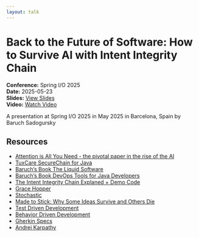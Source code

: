 ```yaml
---
layout: talk
---
```


# Back to the Future of Software: How to Survive AI with Intent Integrity Chain

**Conference:** Spring I/O 2025  
**Date:** 2025-05-23  
**Slides:** [View Slides](https://drive.google.com/file/d/1s33q45BtgTSzYKEabh6YObOwfa5sDHAu/view)  
**Video:** [Watch Video](https://youtu.be/wb2C2ju_xRg)  

A presentation at Spring I/O 2025  in
                    May 2025 in
                    Barcelona, Spain by 
                    Baruch Sadogursky

## Resources

- [Attention is All You Need - the pivotal paper in the rise of the AI](https://arxiv.org/pdf/1706.03762)
- [TuxCare SecureChain for Java](https://tuxcare.com/securechain-for-java/)
- [Baruch’s Book The Liquid Software](https://amzn.to/4jXSS3X)
- [Baruch’s Book DevOps Tools for Java Developers](https://amzn.to/4mjQje4)
- [The Intent Integrity Chain Explaned + Demo Code](https://github.com/jbaruch/intent-integrity-chain)
- [Grace Hopper](https://pl.wikipedia.org/wiki/Grace_Hopper)
- [Stochastic](https://en.wikipedia.org/wiki/Stochastic)
- [Made to Stick: Why Some Ideas Survive and Others Die](https://amzn.to/45eNTat)
- [Test Driven Development](https://en.wikipedia.org/wiki/Test-driven_development)
- [Behavior Driven Development](https://en.wikipedia.org/wiki/Behavior-driven_development)
- [Gherkin Specs](https://cucumber.io/docs/gherkin/)
- [Andrej Karpathy](https://karpathy.ai/)

<!-- Source: https://speaking.jbaru.ch/RwiRvR/back-to-the-future-of-software-how-to-survive-ai-with-intent-integrity-chain -->
